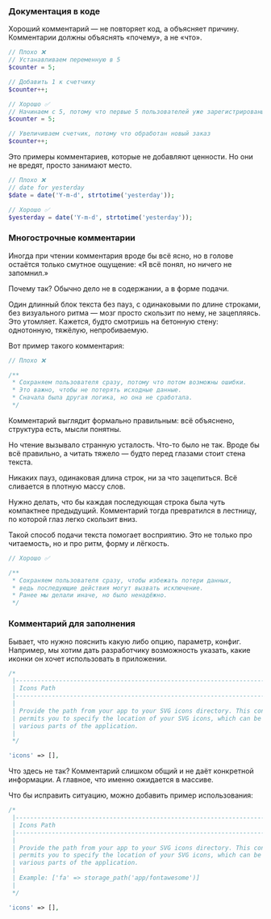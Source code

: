 ### Документация в коде

Хороший комментарий — не повторяет код, а объясняет причину.
Комментарии должны объяснять «почему», а не «что».

```php
// Плохо ❌
// Устанавливаем переменную в 5
$counter = 5;

// Добавить 1 к счетчику
$counter++;
```

```php
// Хорошо ✅
// Начинаем с 5, потому что первые 5 пользователей уже зарегистрированы вручную
$counter = 5;

// Увеличиваем счетчик, потому что обработан новый заказ
$counter++;
```


Это примеры комментариев, которые не добавляют ценности. Но они не вредят, просто занимают место.


```php
// Плохо ❌
// date for yesterday
$date = date('Y-m-d', strtotime('yesterday'));
```

```php
// Хорошо ✅
$yesterday = date('Y-m-d', strtotime('yesterday'));
```


### Многострочные комментарии

Иногда при чтении комментария вроде бы всё ясно, но в голове остаётся только смутное ощущение:
«Я всё понял, но ничего не запомнил.»

Почему так? Обычно дело не в содержании, а в форме подачи.

Один длинный блок текста без пауз, с одинаковыми по длине строками, без визуального ритма — мозг просто скользит по нему, не зацепляясь.
Это утомляет. Кажется, будто смотришь на бетонную стену: однотонную, тяжёлую, непробиваемую.

Вот пример такого комментария:

```php
// Плохо ❌

/**
 * Сохраняем пользователя сразу, потому что потом возможны ошибки.
 * Это важно, чтобы не потерять исходные данные.
 * Сначала была другая логика, но она не сработала.
 */
```

Комментарий выглядит формально правильным: всё объяснено, структура есть, мысли понятны.

Но чтение вызывало странную усталость. Что-то было не так.
Вроде бы всё правильно, а читать тяжело — будто перед глазами стоит стена текста.

Никаких пауз, одинаковая длина строк, ни за что зацепиться. Всё сливается в плотную массу слов.

Нужно делать, что бы каждая последующая строка была чуть компактнее предыдущий.
Комментарий тогда превратился в лестницу, по которой глаз легко скользит вниз.

Такой способ подачи текста помогает восприятию.
Это не только про читаемость, но и про ритм, форму и лёгкость.

```php
// Хорошо ✅

/**
 * Сохраняем пользователя сразу, чтобы избежать потери данных,
 * ведь последующие действия могут вызвать исключение.
 * Ранее мы делали иначе, но было ненадёжно.
 */
```


### Комментарий для заполнения

Бывает, что нужно пояснить какую либо опцию, параметр, конфиг. Например, мы хотим дать разработчику возможность указать, какие иконки он хочет использовать в приложении. 

```php
/*
 |--------------------------------------------------------------------------
 | Icons Path
 |--------------------------------------------------------------------------
 |
 | Provide the path from your app to your SVG icons directory. This configuration
 | permits you to specify the location of your SVG icons, which can be used in
 | various parts of the application.
 |
 */

'icons' => [],
```

Что здесь не так? Комментарий слишком общий и не даёт конкретной информации. А главное, что именно ожидается в массиве.

Что бы исправить ситуацию, можно добавить пример использования:

```php
/*
 |--------------------------------------------------------------------------
 | Icons Path
 |--------------------------------------------------------------------------
 |
 | Provide the path from your app to your SVG icons directory. This configuration
 | permits you to specify the location of your SVG icons, which can be used in
 | various parts of the application.
 |
 | Example: ['fa' => storage_path('app/fontawesome')]
 |
 */

'icons' => [],
```
